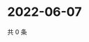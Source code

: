 # 2022-06-07

共 0 条

<!-- BEGIN WEIBO -->
<!-- 最后更新时间 Tue Jun 07 2022 04:13:10 GMT+0800 (China Standard Time) -->

<!-- END WEIBO -->
